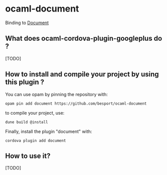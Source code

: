 # ocaml-document

Binding to [Document](https://developer.mozilla.org/en-US/docs/Web/API/Document)

## What does ocaml-cordova-plugin-googleplus do ?

[TODO]

## How to install and compile your project by using this plugin ?

You can use opam by pinning the repository with:
```Shell
opam pin add document https://github.com/besport/ocaml-document
```

to compile your project, use:
```Shell
dune build @install
```

Finally, install the plugin "document" with:
```Shell
cordova plugin add document
```


## How to use it?

[TODO]
